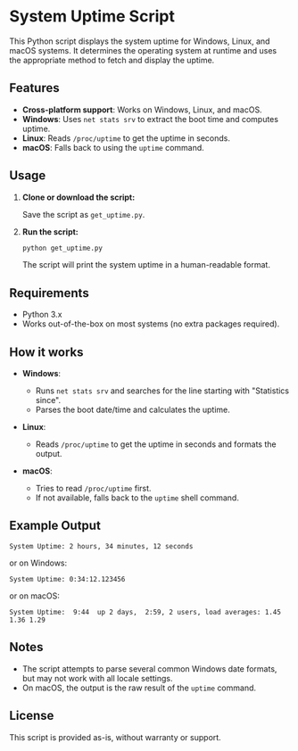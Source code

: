# System Uptime Script

This Python script displays the system uptime for Windows, Linux, and macOS systems. It determines the operating system at runtime and uses the appropriate method to fetch and display the uptime.

## Features

- **Cross-platform support**: Works on Windows, Linux, and macOS.
- **Windows**: Uses `net stats srv` to extract the boot time and computes uptime.
- **Linux**: Reads `/proc/uptime` to get the uptime in seconds.
- **macOS**: Falls back to using the `uptime` command.

## Usage

1. **Clone or download the script:**

    Save the script as `get_uptime.py`.

2. **Run the script:**

    ```bash
    python get_uptime.py
    ```

    The script will print the system uptime in a human-readable format.

## Requirements

- Python 3.x
- Works out-of-the-box on most systems (no extra packages required).

## How it works

- **Windows**:
    - Runs `net stats srv` and searches for the line starting with "Statistics since".
    - Parses the boot date/time and calculates the uptime.

- **Linux**:
    - Reads `/proc/uptime` to get the uptime in seconds and formats the output.

- **macOS**:
    - Tries to read `/proc/uptime` first.
    - If not available, falls back to the `uptime` shell command.

## Example Output

```
System Uptime: 2 hours, 34 minutes, 12 seconds
```
or on Windows:
```
System Uptime: 0:34:12.123456
```
or on macOS:
```
System Uptime:  9:44  up 2 days,  2:59, 2 users, load averages: 1.45 1.36 1.29
```

## Notes

- The script attempts to parse several common Windows date formats, but may not work with all locale settings.
- On macOS, the output is the raw result of the `uptime` command.

## License

This script is provided as-is, without warranty or support.
